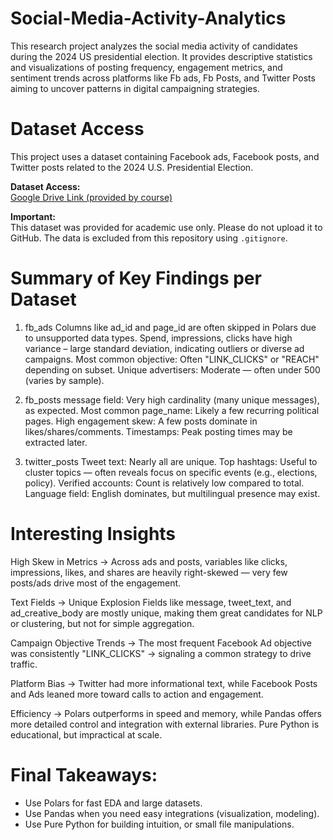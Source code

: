 # Social-Media-Activity-Analytics
This research project analyzes the social media activity of candidates during the 2024 US presidential election. It provides descriptive statistics and visualizations of posting frequency, engagement metrics, and sentiment trends across platforms like Fb ads, Fb Posts, and Twitter Posts aiming to uncover patterns in digital campaigning strategies.

# Dataset Access
This project uses a dataset containing Facebook ads, Facebook posts, and Twitter posts related to the 2024 U.S. Presidential Election.

**Dataset Access:**  
[Google Drive Link (provided by course)](https://drive.google.com/file/d/1Jq0fPb-tq76Ee_RtM58fT0_M3o-JDBwe/view?usp=sharing)

**Important:**  
This dataset was provided for academic use only. Please do not upload it to GitHub. The data is excluded from this repository using `.gitignore`.

# Summary of Key Findings per Dataset
1. fb_ads
Columns like ad_id and page_id are often skipped in Polars due to unsupported data types.
Spend, impressions, clicks have high variance – large standard deviation, indicating outliers or diverse ad campaigns.
Most common objective: Often "LINK_CLICKS" or "REACH" depending on subset.
Unique advertisers: Moderate — often under 500 (varies by sample).

2. fb_posts
message field: Very high cardinality (many unique messages), as expected.
Most common page_name: Likely a few recurring political pages.
High engagement skew: A few posts dominate in likes/shares/comments.
Timestamps: Peak posting times may be extracted later.

3. twitter_posts
Tweet text: Nearly all are unique.
Top hashtags: Useful to cluster topics — often reveals focus on specific events (e.g., elections, policy).
Verified accounts: Count is relatively low compared to total.
Language field: English dominates, but multilingual presence may exist.

# Interesting Insights 
High Skew in Metrics → 	Across ads and posts, variables like clicks, impressions, likes, and shares are heavily right-skewed — very few posts/ads drive most of the engagement.

Text Fields → Unique Explosion	Fields like message, tweet_text, and ad_creative_body are mostly unique, making them great candidates for NLP or clustering, but not for simple aggregation.

Campaign Objective Trends	→ The most frequent Facebook Ad objective was consistently "LINK_CLICKS" → signaling a common strategy to drive traffic.

Platform Bias → Twitter had more informational text, while Facebook Posts and Ads leaned more toward calls to action and engagement.

Efficiency → Polars outperforms in speed and memory, while Pandas offers more detailed control and integration with external libraries. Pure Python is educational, but impractical at scale.

# Final Takeaways:
- Use Polars for fast EDA and large datasets.
- Use Pandas when you need easy integrations (visualization, modeling).
- Use Pure Python for building intuition, or small file manipulations.


